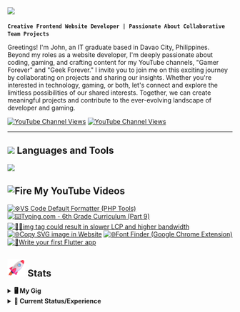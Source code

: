 <a href="https://github.com/emailjohnthomascaballero">
   <img src="https://readme-typing-svg.herokuapp.com/?font=Righteous&size=35&center=true&vCenter=true&width=500&height=70&duration=4000&color=f22b43&lines=Hello!;+I'm+John+Thomas+F.+Caballero!;+a+programmer...;+a+gamer...;+a+content+creator...;+a+streamer...;+a+freelancer." />
</a>

**`Creative Frontend Website Developer | Passionate About Collaborative Team Projects`**

Greetings! I'm John, an IT graduate based in Davao City, Philippines. Beyond my roles as a website developer, I'm deeply passionate about coding, gaming, and crafting content for my YouTube channels, "Gamer Forever" and "Geek Forever." I invite you to join me on this exciting journey by collaborating on projects and sharing our insights. Whether you're interested in technology, gaming, or both, let's connect and explore the limitless possibilities of our shared interests. Together, we can create meaningful projects and contribute to the ever-evolving landscape of developer and gaming.

<p align="left">
   <a href="https://www.youtube.com/@GamerForeverChannel"><img alt="YouTube Channel Views" src="https://img.shields.io/youtube/channel/views/UC88LrCOvWEp83DwV6-qVRzQ?style=for-the-badge&logo=youtube&label=Gamer%20Forever%20YouTube%20Views&color=%23fa3a45"></a>
   <a href="https://www.youtube.com/@GeekForeverChannel"><img alt="YouTube Channel Views" src="https://img.shields.io/youtube/channel/views/UCtujEiwlNyHon-z78FmVW7Q?style=for-the-badge&logo=youtube&label=Geek%20Forever%20YouTube%20Views&color=%23fa3a45"></a>
</p>

---

## <img src='https://user-images.githubusercontent.com/74038190/206662607-d9e7591e-bbf9-42f9-9386-29efc927bc16.gif' width="40"> Languages and Tools

<!-- LANGUAGES AND TOOLS -->

<p align="left">
   <a href="https://github.com/emailjohnthomascaballero">
      <img src="https://skillicons.dev/icons?i=html,css,js,react,ts,tailwind,bootstrap,sass,alpinejs,nodejs,pnpm,npm,yarn,nextjs,vercel,mysql,php,flutter,dart,cs,py,md,notion,git,github,vscode,sublime,wordpress,postman,figma,ps,pr,windows,androidstudio,firebase,devto,discord,gamemakerstudio,unity,gmail,linkedin,stackoverflow,twitter"/>
   </a>
</p>

## <img src="https://raw.githubusercontent.com/Tarikul-Islam-Anik/Animated-Fluent-Emojis/master/Emojis/Travel%20and%20places/Fire.png" alt="Fire" width="40" /> My YouTube Videos

<!-- BEGIN YOUTUBE-CARDS -->
[![⚙️VS Code Default Formatter (PHP Tools)](https://ytcards.demolab.com/?id=HhpuPItGMnk&title=%E2%9A%99%EF%B8%8FVS+Code+Default+Formatter+%28PHP+Tools%29&lang=en&timestamp=1717143676&background_color=%230d1117&title_color=%23ffffff&stats_color=%23dedede&max_title_lines=1&width=250&border_radius=5 "⚙️VS Code Default Formatter (PHP Tools)")](https://www.youtube.com/watch?v=HhpuPItGMnk)
[![⌨️Typing.com - 6th Grade Curriculum (Part 9)](https://ytcards.demolab.com/?id=3sJcwIuAzjc&title=%E2%8C%A8%EF%B8%8FTyping.com+-+6th+Grade+Curriculum+%28Part+9%29&lang=en&timestamp=1716984786&background_color=%230d1117&title_color=%23ffffff&stats_color=%23dedede&max_title_lines=1&width=250&border_radius=5 "⌨️Typing.com - 6th Grade Curriculum (Part 9)")](https://www.youtube.com/watch?v=3sJcwIuAzjc)
[![👨‍💻img tag could result in slower LCP and higher bandwidth](https://ytcards.demolab.com/?id=1Law3_hbF7g&title=%F0%9F%91%A8%E2%80%8D%F0%9F%92%BBimg+tag+could+result+in+slower+LCP+and+higher+bandwidth&lang=en&timestamp=1716615888&background_color=%230d1117&title_color=%23ffffff&stats_color=%23dedede&max_title_lines=1&width=250&border_radius=5 "👨‍💻img tag could result in slower LCP and higher bandwidth")](https://www.youtube.com/watch?v=1Law3_hbF7g)
[![🌐Copy SVG image in Website](https://ytcards.demolab.com/?id=sEo4Uib2Hr8&title=%F0%9F%8C%90Copy+SVG+image+in+Website&lang=en&timestamp=1716522244&background_color=%230d1117&title_color=%23ffffff&stats_color=%23dedede&max_title_lines=1&width=250&border_radius=5 "🌐Copy SVG image in Website")](https://www.youtube.com/watch?v=sEo4Uib2Hr8)
[![🌐Font Finder (Google Chrome Extension)](https://ytcards.demolab.com/?id=S-0kOVuJXV8&title=%F0%9F%8C%90Font+Finder+%28Google+Chrome+Extension%29&lang=en&timestamp=1716449453&background_color=%230d1117&title_color=%23ffffff&stats_color=%23dedede&max_title_lines=1&width=250&border_radius=5 "🌐Font Finder (Google Chrome Extension)")](https://www.youtube.com/watch?v=S-0kOVuJXV8)
[![📱Write your first Flutter app](https://ytcards.demolab.com/?id=rGwcN42Tnq4&title=%F0%9F%93%B1Write+your+first+Flutter+app&lang=en&timestamp=1714897797&background_color=%230d1117&title_color=%23ffffff&stats_color=%23dedede&max_title_lines=1&width=250&border_radius=5 "📱Write your first Flutter app")](https://www.youtube.com/watch?v=rGwcN42Tnq4)
<!-- END YOUTUBE-CARDS -->


## <img src="https://raw.githubusercontent.com/Tarikul-Islam-Anik/tarikul-islam-anik/main/assets/images/Rocket.png" width="40"> Stats

<!-- STATS -->
<details>
   <summary><b>🖥️ My Gig</b></summary>
   <table align="center">
      <thead align="center">
      <tr>
       <th colspan="5">
          <img src="https://i.pinimg.com/originals/b8/aa/8f/b8aa8f0ce3ee8c85bb9585d842cdf30c.gif" align="center" title="Anime gif" width="100%" height="auto" alt="Anime typing in a paper gif">
       </th>
     </tr>
     </thead>
     <thead align="center">
       <tr>
         <th>Computer</th>
         <th>Monitor</th>
         <th>Keyboard</th>
         <th>Mouse</th>
         <th>Earphones</th>
         <th>Table</th>
         <th>Chair</th>
       </tr>
     </thead>
     <tbody align="center">
       <tr>
         <td>
            Beelink SER5 AMD Ryzen 7 5800H Mini PC (16gb RAM / 500gb SSD)
            <br> and <br>
            i3-6th-Gen DELL Laptop (8gb RAM / 500gb SSD)
         </td>
         <td>
            ARZOPA 16.1 144Hz 1080P Portable Gaming Monitor 
            <br> and <br>
            LIAGMK 15.6 60Hz 1080P Portable Monitor
         </td>
         <td>
            Royal Kludge RK96 Wireless Bluetooth Mechanical Keyboard
         </td>
         <td>
           Delux M800 Pro Wireless Gaming Mouse
         </td>
          <td>
           Soundcore by Anker A20i Bluetooth 5.3 Earphones
         </td>
          <td>
           FISHERMAN L-Shaped Corner Computer Table
         </td>
          <td>
             MUSSO 109B Gaming Chair
          </td>
       </tr>
     </tbody>
   </table>
</details>

<details>
   <summary><b>📶 Current Status/Experience</b></summary>
   <table align="center">
      <thead align="center">
      <tr>
       <th colspan="5">
         <img src="https://media.tenor.com/D2H0hPltOdYAAAAd/golden-boy-fake-keyboard-programing-coding-paper-book.gif" align="center" title="Anime gif" width="100%" height="auto" alt="Anime typing in a paper gif">
       </th>
     </tr>
     </thead>
     <thead align="center">
       <tr>
         <th>Logo</th>
         <th>Company</th>
         <th>Experience</th>
         <th>Tech Stack</th>
         <th>Status</th>
       </tr>
     </thead>
     <tbody align="center">
       <tr>
         <td>
            <a href="https://github.com/MMOWiki"> <img src="https://avatars.githubusercontent.com/u/132177038?s=400&u=50b7da79bfc95b09c16cae95a8660ca5202e9c3c&v=4" width="25px" style="vertical-align: middle;" /> </a>
         </td>
         <td>
            MMO WIKI <br> 
            (Client based)
         </td>
         <td>
            8 Months
         </td>
         <td>
           Next.js, React, TypeScript, Bootstrap, SASS, Node, NPM, Figma, Miro, Loom, Trello, Taiga, Discord
         </td>
          <td>
           Currently Working
         </td>
       </tr>
        <tr>
         <td>
            <a href="https://github.com/dianoiatech"> <img src="https://avatars.githubusercontent.com/u/106958509?s=200&v=4" width="25px" style="vertical-align: middle;" /> </a>
         </td>
         <td>         
            Dianoia Tech <br> 
            (Startup Company)
         </td>
         <td>
            4 Months  
         </td>
         <td>
            Nextjs, React, Tailwind, Node, PNPM, ESLint, Figma, Trello, Taiga, Discord
         </td>
         <td>
            Currently Working
         </td>
       </tr>
     </tbody>
   </table>
</details>
